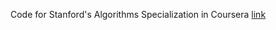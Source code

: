 

Code for Stanford's Algorithms Specialization in Coursera [link](https://www.coursera.org/specializations/algorithms) 